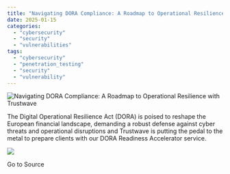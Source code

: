 ```yaml
---
title: "Navigating DORA Compliance: A Roadmap to Operational Resilience with Trustwave"
date: 2025-01-15
categories: 
  - "cybersecurity"
  - "security"
  - "vulnerabilities"
tags: 
  - "cybersecurity"
  - "penetration_testing"
  - "security"
  - "vulnerability"
---
```


![Navigating DORA Compliance: A Roadmap to Operational Resilience with Trustwave](https://www.trustwave.com/hubfs/Blogs/Trustwave_Blog/Headers/DORA-Navigate-Blog-Header.jpg)

The Digital Operational Resilience Act (DORA) is poised to reshape the European financial landscape, demanding a robust defense against cyber threats and operational disruptions and Trustwave is putting the pedal to the metal to prepare clients with our DORA Readiness Accelerator service.

![](https://track.hubspot.com/__ptq.gif?a=21158977&k=14&r=https%3A%2F%2Fwww.trustwave.com%2Fen-us%2Fresources%2Fblogs%2Ftrustwave-blog%2Fnavigating-dora-compliance-a-roadmap-to-operational-resilience-with-trustwave%2F&bu=https%253A%252F%252Fwww.trustwave.com%252Fen-us%252Fresources%252Fblogs%252Ftrustwave-blog&bvt=rss)

Go to Source
